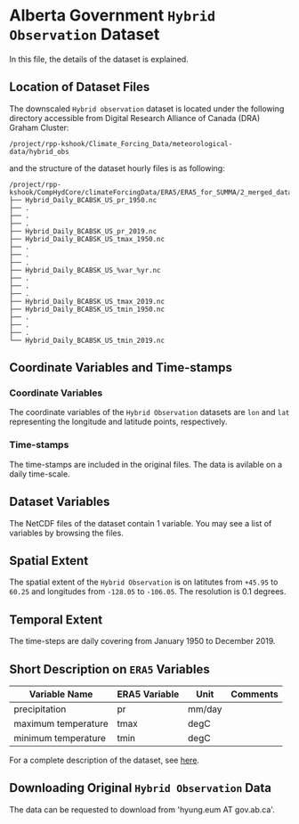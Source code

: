 # Alberta Government `Hybrid Observation` Dataset 
In this file, the details of the dataset is explained.

## Location of Dataset Files
The downscaled `Hybrid observation` dataset is located under the following directory accessible from Digital Research Alliance of Canada (DRA) Graham Cluster:
```
/project/rpp-kshook/Climate_Forcing_Data/meteorological-data/hybrid_obs
```
and the structure of the dataset hourly files is as following:
```console
/project/rpp-kshook/CompHydCore/climateForcingData/ERA5/ERA5_for_SUMMA/2_merged_data
├── Hybrid_Daily_BCABSK_US_pr_1950.nc
├── .
├── .
├── .
├── Hybrid_Daily_BCABSK_US_pr_2019.nc
├── Hybrid_Daily_BCABSK_US_tmax_1950.nc
├── .
├── .
├── .
├── Hybrid_Daily_BCABSK_US_%var_%yr.nc
├── .
├── .
├── .
├── Hybrid_Daily_BCABSK_US_tmax_2019.nc
├── Hybrid_Daily_BCABSK_US_tmin_1950.nc
├── .
├── .
├── .
└── Hybrid_Daily_BCABSK_US_tmin_2019.nc
```

## Coordinate Variables and Time-stamps

### Coordinate Variables
The coordinate variables of the `Hybrid Observation` datasets are `lon` and `lat` representing the longitude and latitude points, respectively.
### Time-stamps
The time-stamps are included in the original files. The data is avilable on a daily time-scale.

## Dataset Variables
The NetCDF files of the dataset contain 1 variable. You may see a list of variables by browsing the files.

## Spatial Extent
The spatial extent of the `Hybrid Observation` is on latitutes from `+45.95` to `60.25` and longitudes from `-128.05` to `-106.05`. The resolution is 0.1 degrees. 

## Temporal Extent
The time-steps are daily covering from January 1950 to December 2019.

## Short Description on `ERA5` Variables
|Variable Name        |ERA5 Variable      |Unit   |Comments            |
|---------------------|-------------------|-------|--------------------|
|precipitation        |pr                 |mm/day |                    |
|maximum temperature  |tmax               |degC   |                    |
|minimum temperature  |tmin               |degC   |                    |

For a complete description of the dataset, see [here](https://doi.org/10.5194/hess-23-5151-2019).

## Downloading Original `Hybrid Observation` Data
The data can be requested to download from 'hyung.eum AT gov.ab.ca'.
